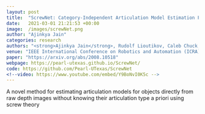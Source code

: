 ```yaml
---
layout: post
title:  "ScrewNet: Category-Independent Articulation Model Estimation From Depth Images Using Screw Theory"
date:   2021-03-01 21:21:53 +00:00
image:  /images/screwNet.png
author: "Ajinkya Jain"
categories: research
authors: "<strong>Ajinkya Jain</strong>, Rudolf Lioutikov, Caleb Chuck, Scott Niekum"
venue: "IEEE International Conference on Robotics and Automation (ICRA)"
paper: "https://arxiv.org/abs/2008.10518"
webpage: https://pearl-utexas.github.io/ScrewNet/
code: https://github.com/Pearl-UTexas/ScrewNet
<!--video: https://www.youtube.com/embed/Y9BoNvI0K5c -->
---
```

A novel method for estimating articulation models for objects directly from raw depth images without knowing their articulation type a priori using screw theory